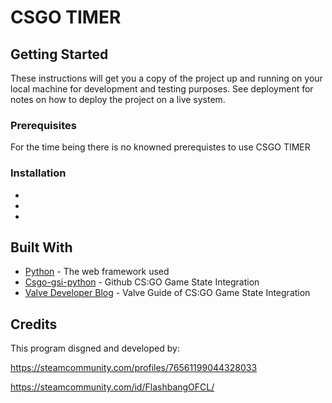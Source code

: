 # CSGO TIMER

## Getting Started

These instructions will get you a copy of the project up and running on your local machine for development and testing purposes. See deployment for notes on how to deploy the project on a live system.

### Prerequisites

For the time being there is no knowned prerequistes to use CSGO TIMER

### Installation

*
*
*

## Built With

* [Python](https://www.python.org/) - The web framework used
* [Csgo-gsi-python](https://github.com/Erlendeikeland/csgo-gsi-python) - Github CS:GO Game State Integration
* [Valve Developer Blog](https://developer.valvesoftware.com/wiki/Counter-Strike:_Global_Offensive_Game_State_Integration) - Valve Guide of CS:GO Game State Integration

## Credits

This program disgned and developed by:

https://steamcommunity.com/profiles/76561199044328033

https://steamcommunity.com/id/FlashbangOFCL/

